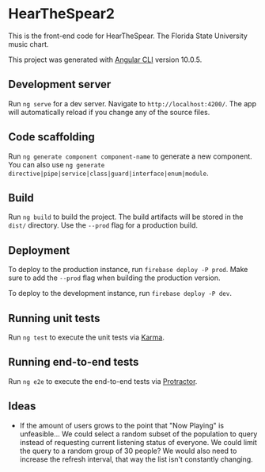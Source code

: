 # HearTheSpear2

This is the front-end code for HearTheSpear. The Florida State University music chart.

This project was generated with [Angular CLI](https://github.com/angular/angular-cli) version 10.0.5.

## Development server

Run `ng serve` for a dev server. Navigate to `http://localhost:4200/`. The app will automatically reload if you change any of the source files.

## Code scaffolding

Run `ng generate component component-name` to generate a new component. You can also use `ng generate directive|pipe|service|class|guard|interface|enum|module`.

## Build

Run `ng build` to build the project. The build artifacts will be stored in the `dist/` directory. Use the `--prod` flag for a production build.

## Deployment

To deploy to the production instance, run `firebase deploy -P prod`. Make sure to add the `--prod` flag when building the production version.

To deploy to the development instance, run `firebase deploy -P dev`.

## Running unit tests

Run `ng test` to execute the unit tests via [Karma](https://karma-runner.github.io).

## Running end-to-end tests

Run `ng e2e` to execute the end-to-end tests via [Protractor](http://www.protractortest.org/).

## Ideas
- If the amount of users grows to the point that "Now Playing" is unfeasible... We could select a random subset of the population
to query instead of requesting current listening status of everyone. We could limit the query to a random group of 30 people? 
We would also need to increase the refresh interval, that way the list isn't constantly changing.
